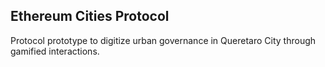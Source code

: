 ## Ethereum Cities Protocol
Protocol prototype to digitize urban governance in Queretaro City through gamified interactions.
